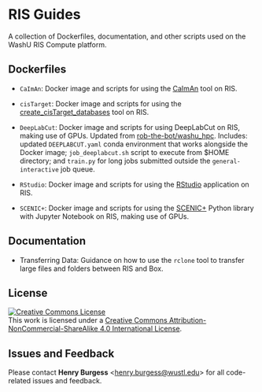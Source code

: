 # RIS Guides

A collection of Dockerfiles, documentation, and other scripts used on the WashU RIS Compute platform.

## Dockerfiles

* `CaImAn`: Docker image and scripts for using the [CaImAn](https://github.com/flatironinstitute/CaImAn) tool on RIS.

* `cisTarget`: Docker image and scripts for using the [create_cisTarget_databases](https://github.com/aertslab/create_cisTarget_databases) tool on RIS.

* `DeepLabCut`: Docker image and scripts for using DeepLabCut on RIS, making use of GPUs. Updated from [rob-the-bot/washu_hpc](https://github.com/rob-the-bot/washu_hpc/blob/main/ubuntu_gpu_docker/Dockerfile). Includes: updated `DEEPLABCUT.yaml` conda environment that works alongside the Docker image; `job_deeplabcut.sh` script to execute from $HOME directory; and `train.py` for long jobs submitted outside the `general-interactive` job queue.

* `RStudio`: Docker image and scripts for using the [RStudio](https://posit.co/download/rstudio-desktop/) application on RIS.

* `SCENIC+`: Docker image and scripts for using the [SCENIC+](https://github.com/aertslab/scenicplus) Python library with Jupyter Notebook on RIS, making use of GPUs.

## Documentation

* Transferring Data: Guidance on how to use the `rclone` tool to transfer large files and folders between RIS and Box.

## License

<!-- CC BY-NC-SA 4.0 License -->
<a rel="license" href="http://creativecommons.org/licenses/by-nc-sa/4.0/">
  <img alt="Creative Commons License" style="border-width:0" src="https://i.creativecommons.org/l/by-nc-sa/4.0/88x31.png" />
</a>
<br />
This work is licensed under a <a rel="license" href="http://creativecommons.org/licenses/by-nc-sa/4.0/">Creative Commons Attribution-NonCommercial-ShareAlike 4.0 International License</a>.

## Issues and Feedback

Please contact **Henry Burgess** <[henry.burgess@wustl.edu](mailto:henry.burgess@wustl.edu)> for all code-related issues and feedback.
